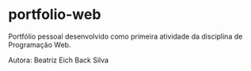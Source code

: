 # portfolio-web
Portfólio pessoal desenvolvido como primeira atividade da disciplina de Programação Web.

Autora: Beatriz Eich Back Silva
